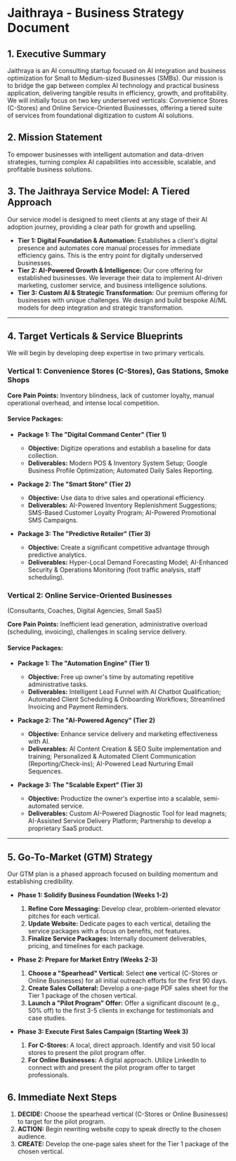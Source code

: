 # Jaithraya - Business Strategy Document

## 1. Executive Summary

Jaithraya is an AI consulting startup focused on AI integration and business optimization for Small to Medium-sized Businesses (SMBs). Our mission is to bridge the gap between complex AI technology and practical business application, delivering tangible results in efficiency, growth, and profitability. We will initially focus on two key underserved verticals: Convenience Stores (C-Stores) and Online Service-Oriented Businesses, offering a tiered suite of services from foundational digitization to custom AI solutions.

## 2. Mission Statement

To empower businesses with intelligent automation and data-driven strategies, turning complex AI capabilities into accessible, scalable, and profitable business solutions.

## 3. The Jaithraya Service Model: A Tiered Approach

Our service model is designed to meet clients at any stage of their AI adoption journey, providing a clear path for growth and upselling.

*   **Tier 1: Digital Foundation & Automation:** Establishes a client's digital presence and automates core manual processes for immediate efficiency gains. This is the entry point for digitally underserved businesses.
*   **Tier 2: AI-Powered Growth & Intelligence:** Our core offering for established businesses. We leverage their data to implement AI-driven marketing, customer service, and business intelligence solutions.
*   **Tier 3: Custom AI & Strategic Transformation:** Our premium offering for businesses with unique challenges. We design and build bespoke AI/ML models for deep integration and strategic transformation.

---

## 4. Target Verticals & Service Blueprints

We will begin by developing deep expertise in two primary verticals.

### Vertical 1: Convenience Stores (C-Stores), Gas Stations, Smoke Shops

**Core Pain Points:** Inventory blindness, lack of customer loyalty, manual operational overhead, and intense local competition.

#### Service Packages:

*   **Package 1: The "Digital Command Center" (Tier 1)**
    *   **Objective:** Digitize operations and establish a baseline for data collection.
    *   **Deliverables:** Modern POS & Inventory System Setup; Google Business Profile Optimization; Automated Daily Sales Reporting.

*   **Package 2: The "Smart Store" (Tier 2)**
    *   **Objective:** Use data to drive sales and operational efficiency.
    *   **Deliverables:** AI-Powered Inventory Replenishment Suggestions; SMS-Based Customer Loyalty Program; AI-Powered Promotional SMS Campaigns.

*   **Package 3: The "Predictive Retailer" (Tier 3)**
    *   **Objective:** Create a significant competitive advantage through predictive analytics.
    *   **Deliverables:** Hyper-Local Demand Forecasting Model; AI-Enhanced Security & Operations Monitoring (foot traffic analysis, staff scheduling).

### Vertical 2: Online Service-Oriented Businesses

(Consultants, Coaches, Digital Agencies, Small SaaS)

**Core Pain Points:** Inefficient lead generation, administrative overload (scheduling, invoicing), challenges in scaling service delivery.

#### Service Packages:

*   **Package 1: The "Automation Engine" (Tier 1)**
    *   **Objective:** Free up owner's time by automating repetitive administrative tasks.
    *   **Deliverables:** Intelligent Lead Funnel with AI Chatbot Qualification; Automated Client Scheduling & Onboarding Workflows; Streamlined Invoicing and Payment Reminders.

*   **Package 2: The "AI-Powered Agency" (Tier 2)**
    *   **Objective:** Enhance service delivery and marketing effectiveness with AI.
    *   **Deliverables:** AI Content Creation & SEO Suite implementation and training; Personalized & Automated Client Communication (Reporting/Check-ins); AI-Powered Lead Nurturing Email Sequences.

*   **Package 3: The "Scalable Expert" (Tier 3)**
    *   **Objective:** Productize the owner's expertise into a scalable, semi-automated service.
    *   **Deliverables:** Custom AI-Powered Diagnostic Tool for lead magnets; AI-Assisted Service Delivery Platform; Partnership to develop a proprietary SaaS product.

---

## 5. Go-To-Market (GTM) Strategy

Our GTM plan is a phased approach focused on building momentum and establishing credibility.

*   **Phase 1: Solidify Business Foundation (Weeks 1-2)**
    1.  **Refine Core Messaging:** Develop clear, problem-oriented elevator pitches for each vertical.
    2.  **Update Website:** Dedicate pages to each vertical, detailing the service packages with a focus on benefits, not features.
    3.  **Finalize Service Packages:** Internally document deliverables, pricing, and timelines for each package.

*   **Phase 2: Prepare for Market Entry (Weeks 2-3)**
    1.  **Choose a "Spearhead" Vertical:** Select **one** vertical (C-Stores or Online Businesses) for all initial outreach efforts for the first 90 days.
    2.  **Create Sales Collateral:** Develop a one-page PDF sales sheet for the Tier 1 package of the chosen vertical.
    3.  **Launch a "Pilot Program" Offer:** Offer a significant discount (e.g., 50% off) to the first 3-5 clients in exchange for testimonials and case studies.

*   **Phase 3: Execute First Sales Campaign (Starting Week 3)**
    1.  **For C-Stores:** A local, direct approach. Identify and visit 50 local stores to present the pilot program offer.
    2.  **For Online Businesses:** A digital approach. Utilize LinkedIn to connect with and present the pilot program offer to target professionals.

## 6. Immediate Next Steps

1.  **DECIDE:** Choose the spearhead vertical (C-Stores or Online Businesses) to target for the pilot program.
2.  **ACTION:** Begin rewriting website copy to speak directly to the chosen audience.
3.  **CREATE:** Develop the one-page sales sheet for the Tier 1 package of the chosen vertical.
